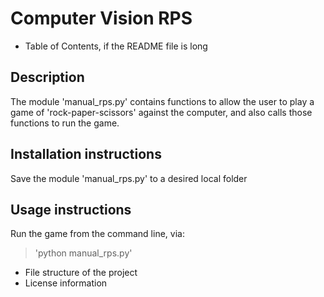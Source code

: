 # Computer Vision RPS

- Table of Contents, if the README file is long

## Description
The module 'manual_rps.py' contains functions to allow the user to play a game of
'rock-paper-scissors' against the computer, and also calls those functions to
run the game.

## Installation instructions
Save the module 'manual_rps.py' to a desired local folder

## Usage instructions
Run the game from the command line, via:
> 'python manual_rps.py'

- File structure of the project
- License information
